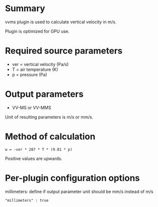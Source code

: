 # Summary

vvms plugin is used to calculate vertical velocity in m/s.

Plugin is optimized for GPU use.

# Required source parameters

* ver = vertical velocity (Pa/s)
* T = air temperature (K)
* p = pressure (Pa)

# Output parameters

* VV-MS or VV-MMS

Unit of resulting parameters is m/s or mm/s.

# Method of calculation

    w = -ver * 287 * T * (9.81 * p)

Positive values are upwards.

# Per-plugin configuration options

millimeters: define if output parameter unit should be mm/s instead of m/s

    "millimeters" : true
